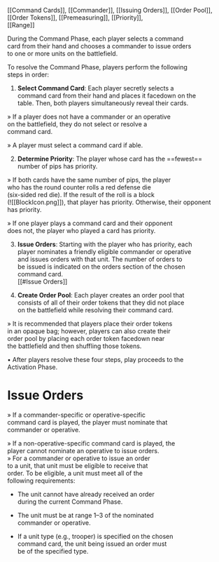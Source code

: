 [[Command Cards]], [[Commander]], [[Issuing Orders]], [[Order Pool]], [[Order Tokens]], [[Premeasuring]], [[Priority]],  
[[Range]]

During the Command Phase, each player selects a command  
card from their hand and chooses a commander to issue orders  
to one or more units on the battlefield.  

To resolve the Command Phase, players perform the following  
steps in order:  

1. **Select Command Card**: Each player secretly selects a  
command card from their hand and places it facedown on the  
table. Then, both players simultaneously reveal their cards.  

» If a player does not have a commander or an operative  
on the battlefield, they do not select or resolve a  
command card.  

» A player must select a command card if able.  

2. **Determine Priority**: The player whose card has the ==fewest==  
number of pips has priority.  

» If both cards have the same number of pips, the player  
who has the round counter rolls a red defense die  
(six-sided red die). If the result of the roll is a block  
(![[BlockIcon.png]]), that player has priority. Otherwise, their opponent  
has priority.  

» If one player plays a command card and their opponent  
does not, the player who played a card has priority.  

3. **Issue Orders**: Starting with the player who has priority, each  
player nominates a friendly eligible commander or operative  
and issues orders with that unit. The number of orders to  
be issued is indicated on the orders section of the chosen  
command card.  
[[#Issue Orders]]


4. **Create Order Pool**: Each player creates an order pool that  
consists of all of their order tokens that they did not place  
on the battlefield while resolving their command card.  

» It is recommended that players place their order tokens  
in an opaque bag; however, players can also create their  
order pool by placing each order token facedown near  
the battlefield and then shuffling those tokens.  


• After players resolve these four steps, play proceeds to the  
Activation Phase.  


# Issue Orders
» If a commander-specific or operative-specific  
command card is played, the player must nominate that  
commander or operative. 

» If a non-operative-specific command card is played, the  
player cannot nominate an operative to issue orders.  
» For a commander or operative to issue an order  
to a unit, that unit must be eligible to receive that  
order. To be eligible, a unit must meet all of the  
following requirements:  

- The unit cannot have already received an order  
during the current Command Phase.  

- The unit must be at range 1–3 of the nominated  
commander or operative.  

- If a unit type (e.g., trooper) is specified on the chosen  
command card, the unit being issued an order must  
be of the specified type.  